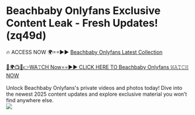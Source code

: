 # Beachbaby Onlyfans Exclusive Content Leak - Fresh Updates! (zq49d)

🔥 ACCESS NOW 🌍==►► <a href="https://tinyurl.com/kvy9nzfs" rel="nofollow">Beachbaby Onlyfans Latest Collection</a>
<br><br>
[🔴🌍📺📱👉WA𝚃CH Now==►► CLICK HERE TO Beachbaby Onlyfans 𝚆𝙰𝚃𝙲𝙷 NOW](https://tinyurl.com/kvy9nzfs)
<br><br>
Unlock Beachbaby Onlyfans's private videos and photos today! Dive into the newest 2025 content updates and explore exclusive material you won’t find anywhere else.
<br>
<a href="https://tinyurl.com/kvy9nzfs" rel="nofollow" data-target="animated-image.originalLink"><img src="https://camo.githubusercontent.com/8a4f000d20f83aca3bf7ec5f350d767afa0574a8a352519fd8cfa583a6f93a33/68747470733a2f2f692e696d6775722e636f6d2f644a486b345a712e676966" data-canonical-src="https://i.imgur.com/dJHk4Zq.gif" style="max-width: 100%; display: inline-block;" data-target="animated-image.originalImage"></a>
<br>
